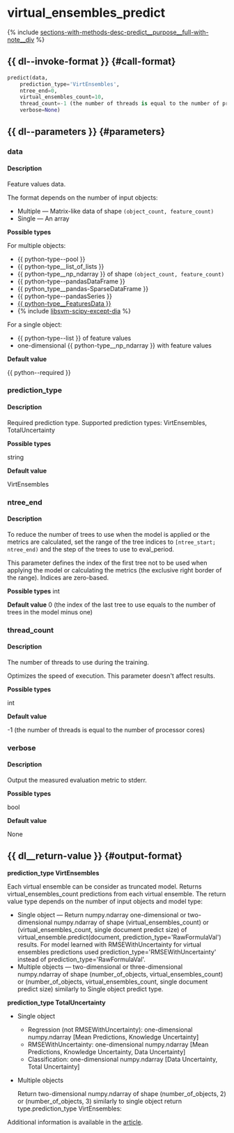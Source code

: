 # virtual_ensembles_predict

{% include [sections-with-methods-desc-predict__purpose__full-with-note__div](../_includes/work_src/reusage/predict__purpose__full-with-note__div.md) %}


## {{ dl--invoke-format }} {#call-format}

```python
predict(data,
    prediction_type='VirtEnsembles',
    ntree_end=0,
    virtual_ensembles_count=10,
    thread_count=-1 (the number of threads is equal to the number of processor cores),
    verbose=None)
```

## {{ dl--parameters }} {#parameters}

### data

#### Description

Feature values data.

The format depends on the number of input objects:

- Multiple — Matrix-like data of shape `(object_count, feature_count)`
- Single — An array

**Possible types** 

For multiple objects:

- {{ python-type--pool }}
- {{ python-type__list_of_lists }}
- {{ python-type__np_ndarray }} of shape `(object_count, feature_count)`
- {{ python-type--pandasDataFrame }}
- {{ python_type__pandas-SparseDataFrame }}
- {{ python-type--pandasSeries }}
- [{{ python-type__FeaturesData }}](../concepts/python-features-data__desc.md)
- {% include [libsvm-scipy-except-dia](../_includes/work_src/reusage-formats/scipy-except-dia.md) %}
    

For a single object:

- {{ python-type--list }} of feature values
- one-dimensional {{ python-type__np_ndarray }} with feature values

**Default value** 

{{ python--required }}


### prediction_type

#### Description

Required prediction type. Supported prediction types: VirtEnsembles, TotalUncertainty

**Possible types** 

string

**Default value** 

VirtEnsembles



### ntree_end

#### Description

To reduce the number of trees to use when the model is applied or the metrics are calculated, set the range of the tree indices to `[ntree_start; ntree_end)` and the step of the trees to use to eval_period.

This parameter defines the index of the first tree not to be used when applying the model or calculating the metrics (the exclusive right border of the range). Indices are zero-based.


**Possible types** 
int

**Default value** 
0 (the index of the last tree to use equals to the number of trees in the model minus one)

### thread_count

#### Description

The number of threads to use during the training.

Optimizes the speed of execution. This parameter doesn't affect results.

**Possible types** 

int

**Default value** 

-1 (the number of threads is equal to the number of processor cores)

### verbose

#### Description

Output the measured evaluation metric to stderr.

**Possible types** 

bool

**Default value** 

None



## {{ dl__return-value }} {#output-format}

**prediction_type VirtEnsembles**

Each virtual ensemble can be consider as truncated model. Returns virtual_ensembles_count predictions from each virtual ensemble. The return value type depends on the number of input objects and model type:

- Single object — Return numpy.ndarray one-dimensional or two-dimensional numpy.ndarray of shape (virtual_ensembles_count) or (virtual_ensembles_count, single document predict size) of virtual_ensemble.predict(document, prediction_type='RawFormulaVal') results. For model learned with RMSEWithUncertainty for virtual ensembles predictions used prediction_type='RMSEWithUncertainty' instead of prediction_type='RawFormulaVal'.
- Multiple objects — two-dimensional or three-dimensional numpy.ndarray of shape (number_of_objects, virtual_ensembles_count) or (number_of_objects, virtual_ensembles_count, single document predict size) similarly to Single object predict type.

**prediction_type TotalUncertainty**

- Single object
    - Regression (not RMSEWithUncertainty): one-dimensional numpy.ndarray [Mean Predictions, Knowledge Uncertainty]
    - RMSEWithUncertainty: one-dimensional numpy.ndarray [Mean Predictions, Knowledge Uncertainty, Data Uncertainty]
    - Classification: one-dimensional numpy.ndarray [Data Uncertainty, Total Uncertainty]
    
- Multiple objects
    
    Return two-dimensional numpy.ndarray of shape (number_of_objects, 2) or (number_of_objects, 3) similarly to single object return type.prediction_type VirtEnsembles:
    

Additional information is available in the [article](https://towardsdatascience.com/tutorial-uncertainty-estimation-with-catboost-255805ff217e).

